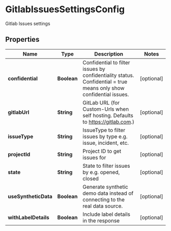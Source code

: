 

# GitlabIssuesSettingsConfig

Gitlab Issues settings

## Properties

| Name | Type | Description | Notes |
|------------ | ------------- | ------------- | -------------|
|**confidential** | **Boolean** | Confidential to filter issues by confidentiality status. Confidential &#x3D; true means only show confidential issues. |  [optional] |
|**gitlabUrl** | **String** | GitLab URL (for Custom-Urls when self hosting. Defaults to https://gitlab.com.) |  [optional] |
|**issueType** | **String** | IssueType to filter issues by type e.g. issue, incident, etc. |  [optional] |
|**projectId** | **String** | Project ID to get issues for |  [optional] |
|**state** | **String** | State to filter issues by e.g. opened, closed |  [optional] |
|**useSyntheticData** | **Boolean** | Generate synthetic demo data instead of connecting to the real data source. |  [optional] |
|**withLabelDetails** | **Boolean** | Include label details in the response |  [optional] |




